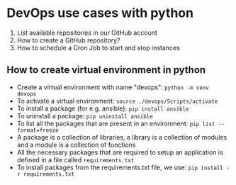 # DevOps use cases with python

1. List available repositories in our GitHub account
2. How to create a GitHub repository?
3. How to schedule a Cron Job to start and stop instances

## How to create virtual environment in python

- Create a virtual environment with name "devops": `python -m venv devops`
- To activate a virtual environment: `source ./devops/Scripts/activate`
- To install a package (for e.g. ansible): `pip install ansible`
- To uninstall a package: `pip uninstall ansible`
- To list all the packages that are present in an environment: `pip list --format=freeze`
- A package is a collection of libraries, a library is a collection of modules and a module is a collection of functions
- All the necessary packages that are required to setup an application is defined in a file called `requirements.txt`
- To install packages from the requirements.txt file, we use: `pip install -r requirements.txt`
